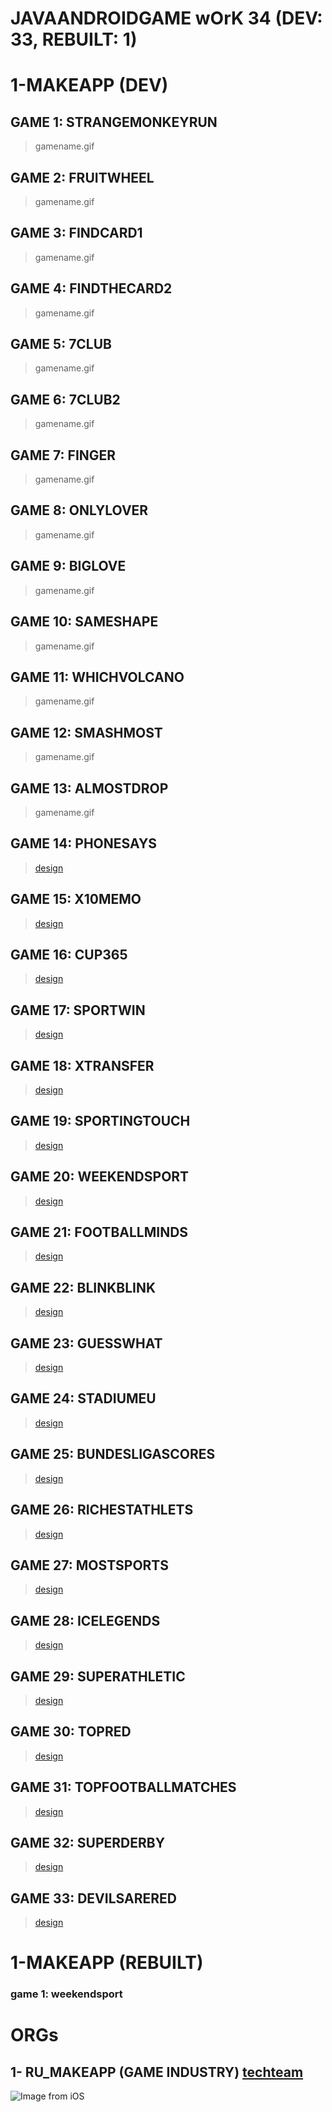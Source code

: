 # JAVAANDROIDGAME wOrK 34 (DEV: 33, REBUILT: 1)

# 1-MAKEAPP (DEV)
## GAME 1: STRANGEMONKEYRUN 
> gamename.gif
## GAME 2: FRUITWHEEL
> gamename.gif
## GAME 3: FINDCARD1
> gamename.gif
## GAME 4: FINDTHECARD2
> gamename.gif
## GAME 5: 7CLUB
> gamename.gif
## GAME 6: 7CLUB2
> gamename.gif
## GAME 7: FINGER
> gamename.gif
## GAME 8: ONLYLOVER
> gamename.gif
## GAME 9: BIGLOVE
> gamename.gif
## GAME 10: SAMESHAPE
> gamename.gif
## GAME 11: WHICHVOLCANO
> gamename.gif
## GAME 12: SMASHMOST
> gamename.gif
## GAME 13: ALMOSTDROP
> gamename.gif
## GAME 14: PHONESAYS
> [design](https://www.figma.com/file/CJ6Q3jUu4wyPjFwlRSo4jf/Phone-Says?node-id=0%3A1)
## GAME 15: X10MEMO
> [design](https://www.figma.com/file/LA0EmePUxTUD0eAC8RNBdR/X10-Memo?node-id=0%3A1)
## GAME 16: CUP365
> [design](https://www.figma.com/file/G0YCWQlSNBHv7AkAoQEgr3/Cup-365?node-id=0%3A1)
## GAME 17: SPORTWIN
> [design](https://www.figma.com/file/bXSfH03xPND9VweoGEZwk1/SportWin?node-id=0%3A1)
## GAME 18: XTRANSFER 
> [design](https://www.figma.com/file/owHe1tP4dSkCjZ1ih3hMVH/1x-transfer?node-id=0%3A1)
## GAME 19: SPORTINGTOUCH
> [design](https://www.figma.com/file/lhxUF7aiKHX8P4sdvgaStf/Sporting-Touch?node-id=0%3A1&t=HaVfQ1QmSoiSjYSp-0)
## GAME 20: WEEKENDSPORT
> [design](https://www.figma.com/file/gL5OpXf9TDtdheoUeoEBFL/Weekend-sports?node-id=0%3A1&t=O6GPGz3p12uBXBJR-0)
## GAME 21: FOOTBALLMINDS
> [design](https://www.figma.com/file/e1UW2cXImehtKxZGtbGdvV/Football-Minds?t=b8xlB7FJ7reulGYC-0)
## GAME 22: BLINKBLINK
> [design](https://www.figma.com/file/HQ4v67efnSSydQOqwylu7G/Blink-blink?node-id=0%3A1&t=9mcdbv6WAibYURXg-0)
## GAME 23: GUESSWHAT
> [design](https://www.figma.com/file/I1igVO7TDKdx64hUebc3mP/Guess-What?node-id=0-1&t=CYJAVWEaZugJwRVy-0)
## GAME 24: STADIUMEU
> [design](https://www.figma.com/file/q95SAW1GPhqQBwfnVeXVFF/Stadium-EU?t=za9tMqyyCZkoLayC-0)
## GAME 25: BUNDESLIGASCORES
> [design](https://www.figma.com/file/LlH9Tt3tIsE8bvY2BPhQ5c/Bundesliga-Scores?node-id=0-1&t=STp5HAG6VfkWom6J-0 )
## GAME 26: RICHESTATHLETS
> [design](https://www.figma.com/file/RGW4vIEldAPEjFcS35sjKi/Richest-Athlets?node-id=0-1&t=fHpD3K2Cji1yM7KM-0)
## GAME 27: MOSTSPORTS
> [design](https://www.figma.com/file/Ldk31WIkbitICybKbg4QK9/Most-Sports?node-id=0-1&t=VDinwDrTpKBuVt78-0)
## GAME 28: ICELEGENDS
> [design](https://www.figma.com/file/f7R8Yu6xMVyBiwnFjDUdYZ/Ice-Legends?node-id=0-1&t=ZnK7ESwjE8RgYFoL-0)
## GAME 29: SUPERATHLETIC
> [design](https://www.figma.com/file/fx6tSVkobYk8YV8DCKKYwB/Super-Athletic?node-id=0-1&t=F19ct9azOv6ikSoO-0)
## GAME 30: TOPRED
> [design](https://www.figma.com/file/hT1eq6xA9RLA2s8hpoh057/Top-Red?node-id=0-1&t=vwPu26FExnttQpRQ-0)
## GAME 31: TOPFOOTBALLMATCHES
> [design](https://www.figma.com/file/su5WRa424SBE5QqWspgQhn/Top-Football-Matches?node-id=0-1&t=K80TBsdfJJGshwVF-0)
## GAME 32: SUPERDERBY
> [design](https://www.figma.com/file/QlspfDUUwIZIBAAtiDtilc/Super-Derby?type=design&node-id=8-2&t=0pwAivNbXJ0CgZrA-0)
## GAME 33: DEVILSARERED
> [design](https://www.figma.com/file/7YEqP62qXHedSPHwM3lmIE/Devils-are-Red?type=design&node-id=19-2&t=eidMCSq7Rnd7Wxuf-0)


# 1-MAKEAPP (REBUILT)
### game 1: weekendsport

# ORGs
## 1- RU_MAKEAPP (GAME INDUSTRY) [techteam](https://gitlab.com/users/sakib-rahman-bangladesh/following)
![Image from iOS](https://user-images.githubusercontent.com/24685590/116859641-1ff5cc80-ac22-11eb-868d-c7ba5ef18bbc.jpg)